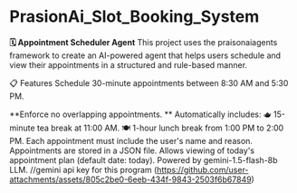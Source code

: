 # PrasionAi_Slot_Booking_System

**🗓️ Appointment Scheduler Agent**
This project uses the praisonaiagents framework to create an AI-powered agent that helps users schedule and view their appointments in a structured and rule-based manner.

📋 Features
Schedule 30-minute appointments between 8:30 AM and 5:30 PM.

**Enforce no overlapping appointments.
**
Automatically includes:
  🫖 15-minute tea break at 11:00 AM.
  🍽️ 1-hour lunch break from 1:00 PM to 2:00 PM.
  Each appointment must include the user's name and reason.
  Appointments are stored in a JSON file.
  Allows viewing of today's appointment plan (default date: today).
  Powered by gemini-1.5-flash-8b LLM.
//gemini api key for this program
(https://github.com/user-attachments/assets/805c2be0-6eeb-434f-9843-2503f6b67849)
